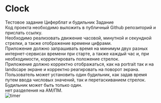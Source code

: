 # Clock 
 Тестовое задание Циферблат и будильник
 Задание<br>
Код проекта необходимо выложить в публичный Github репозиторий и прислать ссылку.<br>
Необходимо реализовать движение часовой, минутной и секундной стрелки, а также отображение времени цифрами.<br>
Приложение должно запрашивать время на минимум двух разных интернет-сервисах времени при старте, а также каждый час и, при необходимости, корректировать положение стрелок.<br>
Приложение должно корректно отображаться, как на portrait так и на landscape экране и корректно реагировать на поворот экрана.<br>
Пользователь может установить один будильник, как задав время путем ввода числовых значений, так и перетаскиванием стрелок. Будильник может быть только один. <br>
нет разделения на АМ/ПМ.<br>
![timer](https://user-images.githubusercontent.com/28998924/161433711-f95bc52c-74ea-402c-8221-cf87c7b4f8b2.gif)
